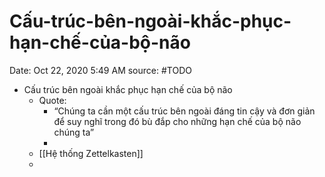 # Cấu-trúc-bên-ngoài-khắc-phục-hạn-chế-của-bộ-não

Date: Oct 22, 2020 5:49 AM
source: #TODO

- Cấu trúc bên ngoài khắc phục hạn chế của bộ não
    - Quote:
        - “Chúng ta cần một cấu trúc bên ngoài đáng tin cậy và đơn giản để suy nghĩ trong đó bù đắp cho những hạn chế của bộ não chúng ta”
        - 
    - [[Hệ thống Zettelkasten]]
    -